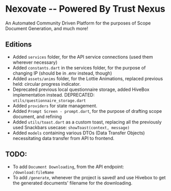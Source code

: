# Nexovate -- Powered By Trust Nexus

An Automated Community Driven Platform for the purposes of Scope Document Generation, and much more!

## Editions

- Added `services` folder, for the API service connections (used them wherever necessary)
- Added `constants.dart` in the services folder, for the purpose of changing IP (should be in .env instead, though)
- Added `assets/anims` folder, for the Lottie Animations, replaced previous held: circular progress indicator.
- Deprecated previous local questionnaire storage, added HiveBox implementation instead. DEPRECATED: `utils/questionnaire_storage.dart`
- Added `providers` for state management.
- Added `Prompt Screen - prompt.dart`, for the purpose of drafting scope document, and refining
- Added `utils/toast.dart` as a custom toast, replacing all the previously used Snackbars usecase: `showToast(context, message)`
- Added `models` containing various DTOs (Data Transfer Objects) necessitating data transfer from API to frontend.


## TODO:
- To add `Document Downloading`, from the API endpoint: `/download:fileName`
- To add `/generate`, whenever the project is saved! and use Hivebox to get the generated documents' filename for the downloading.
